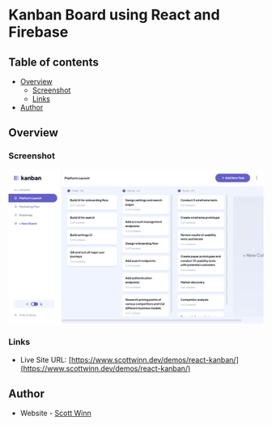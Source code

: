 # Kanban Board using React and Firebase

## Table of contents

- [Overview](#overview)
  - [Screenshot](#screenshot)
  - [Links](#links)
- [Author](#author)

## Overview

### Screenshot

![](./screenshot-light.png)

### Links

- Live Site URL: [https://www.scottwinn.dev/demos/react-kanban/](https://www.scottwinn.dev/demos/react-kanban/)

## Author

- Website - [Scott Winn](https://www.scottwinn.dev)
